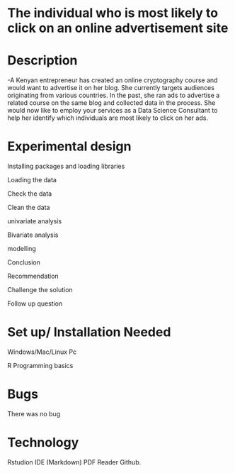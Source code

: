 # The individual who is most likely to click on an online advertisement site
# Description
-A Kenyan entrepreneur has created an online cryptography course and would want to advertise it on her blog. She currently targets audiences originating from various countries. In the past, she ran ads to advertise a related course on the same blog and collected data in the process. She would now like to employ your services as a Data Science Consultant to help her identify which individuals are most likely to click on her ads. 
# Experimental design
Installing packages and loading libraries

Loading the data

Check the data

Clean the data

univariate analysis

Bivariate analysis

modelling

Conclusion

Recommendation

Challenge the solution

Follow up question

# Set up/ Installation Needed
Windows/Mac/Linux Pc

R Programming basics

# Bugs
There was no bug
# Technology
Rstudion IDE (Markdown)
PDF Reader
Github.
